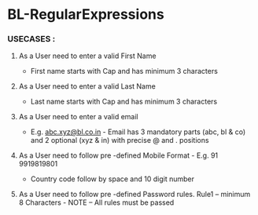# BL-RegularExpressions

### USECASES :

1. As a User need to enter a valid First Name
   - First name starts with Cap and has minimum 3 characters

2. As a User need to enter a valid Last Name
   - Last name starts with Cap and has minimum 3 characters

3. As a User need to enter a valid email
   - E.g. abc.xyz@bl.co.in - Email has 3 mandatory parts (abc, bl & co)
     and 2 optional (xyz & in) with precise @ and . positions

4. As a User need to follow pre -defined
   Mobile Format - E.g. 91 9919819801 
   - Country code follow by space and 10 digit number

5. As a User need to follow pre -defined Password rules.
   Rule1 – minimum 8
   Characters - NOTE – All rules must be passed

